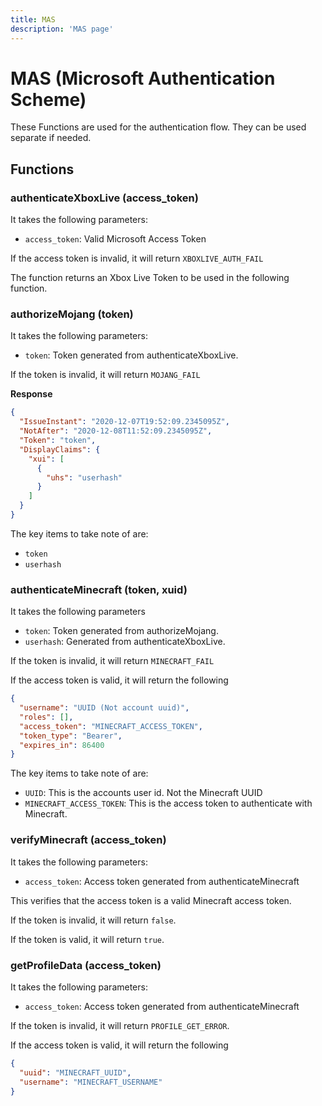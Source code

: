 ```yaml
---
title: MAS
description: 'MAS page'
---
```


# MAS (Microsoft Authentication Scheme)

These Functions are used for the authentication flow. They can be used separate if needed.

## Functions

### authenticateXboxLive (access_token)

It takes the following parameters:

+ `access_token`: Valid Microsoft Access Token

If the access token is invalid, it will return `XBOXLIVE_AUTH_FAIL`

The function returns an Xbox Live Token to be used in the following function.

### authorizeMojang (token)

It takes the following parameters:

+ `token`: Token generated from authenticateXboxLive.

If the token is invalid, it will return `MOJANG_FAIL`

**Response**

```json
{
  "IssueInstant": "2020-12-07T19:52:09.2345095Z",
  "NotAfter": "2020-12-08T11:52:09.2345095Z",
  "Token": "token",
  "DisplayClaims": {
    "xui": [
      {
        "uhs": "userhash"
      }
    ]
  }
}

```

The key items to take note of are:

+ `token`
+ `userhash`

### authenticateMinecraft (token, xuid)

It takes the following parameters

+ `token`: Token generated from authorizeMojang.
+ `userhash`: Generated from authenticateXboxLive.

If the token is invalid, it will return `MINECRAFT_FAIL`

If the access token is valid, it will return the following

```json
{
  "username": "UUID (Not account uuid)",
  "roles": [],
  "access_token": "MINECRAFT_ACCESS_TOKEN",
  "token_type": "Bearer",
  "expires_in": 86400
}

```

The key items to take note of are:

+ `UUID`: This is the accounts user id. Not the Minecraft UUID
+ `MINECRAFT_ACCESS_TOKEN`: This is the access token to authenticate with Minecraft.

### verifyMinecraft (access_token)

It takes the following parameters:

+ `access_token`: Access token generated from authenticateMinecraft

This verifies that the access token is a valid Minecraft access token.

If the token is invalid, it will return `false`.

If the token is valid, it will return `true`.

### getProfileData (access_token)

It takes the following parameters:

+ `access_token`: Access token generated from authenticateMinecraft

If the token is invalid, it will return `PROFILE_GET_ERROR`.

If the access token is valid, it will return the following

```json
{
  "uuid": "MINECRAFT_UUID",
  "username": "MINECRAFT_USERNAME"
}
```
